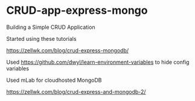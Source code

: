 # CRUD-app-express-mongo
Building a Simple CRUD Application

Started using these tutorials

https://zellwk.com/blog/crud-express-mongodb/

Used https://github.com/dwyl/learn-environment-variables to hide config variables

Used mLab for cloudhosted MongoDB

https://zellwk.com/blog/crud-express-and-mongodb-2/

